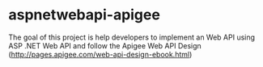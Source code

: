 aspnetwebapi-apigee
===================

The goal of this project is help developers to implement an Web API using ASP .NET Web API and follow the Apigee Web API Design (http://pages.apigee.com/web-api-design-ebook.html)

